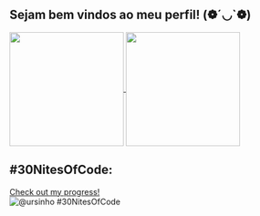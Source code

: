 ## Sejam bem vindos ao meu perfil! (❁´◡`❁)

<a href="https://github.com/jacquelinemathias/github-readme-stats&show_icons=true">
  <img height=200 align="center" src="https://github-readme-stats-theta-teal-46.vercel.app/api?username=jacquelinemathias&show_icons=true&theme=gruvbox&card_width=320"/>
</a>
<a href="https://github.com/jacquelinemathias/github-readme-stats">
  <img height=200 align="center" src="https://github-readme-stats-theta-teal-46.vercel.app/api/top-langs/?username=jacquelinemathias&layout=compact&theme=gruvbox&card_width=320" />
</a>

## #30NitesOfCode:
  [Check out my progress!](https://www.codedex.io/@ursinho/30-nites-of-code)  
  ![@ursinho #30NitesOfCode](https://www.codedex.io/api/petStatus?user=ursinho)

